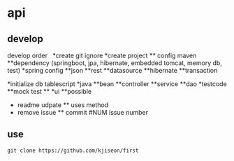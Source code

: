 # api

## develop
develop order
  
*create git ignore
*create project
  ** config maven
  **dependency (springboot, jpa, hibernate, embedded tomcat, memory db, test)
 *spring config 
   **json
   **rest
   **datasource
   **hibernate
   **transaction
   
  *initialize
    db
    tablescript
  *java
   **bean
   **controller
   **service
   **dao
  *testcode
   **mock test
   **
  *ui
   **possible
  * readme udpate
   ** uses method
  * remove issue
   ** commit #NUM issue number
    
   
   
   
 
## use

`git clone https://github.com/kjiseon/first` 
